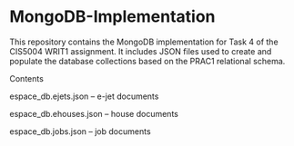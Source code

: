 # MongoDB-Implementation

This repository contains the MongoDB implementation for Task 4 of the CIS5004 WRIT1 assignment.
It includes JSON files used to create and populate the database collections based on the PRAC1 relational schema.


Contents

espace_db.ejets.json – e-jet documents

espace_db.ehouses.json – house documents

espace_db.jobs.json – job documents
